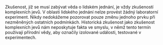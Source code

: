 Zkušenost, jíž se musí zabývat věda o lidském jednání, je vždy zkušeností komplexních jevů.<break time="0.3s" /> V oblasti lidského jednání nelze provést žádný laboratorní experiment.<break time="0.3s" /> Nikdy nedokážeme pozorovat pouze změnu jednoho prvku při nezměněných ostatních podmínkách.<break time="0.4s" /> Historická zkušenost jako zkušenost komplexních jevů nám neposkytuje fakta ve smyslu, v němž tento termín používají přírodní vědy, aby označily izolované události, testované v experimentech.
